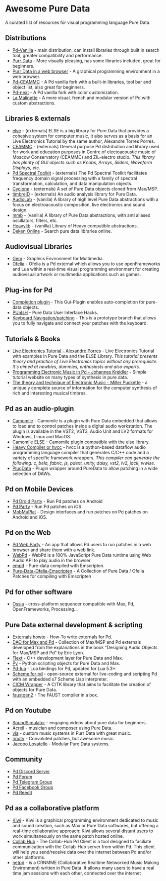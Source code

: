 # Awesome Pure Data
A curated list of resources for visual programming language Pure Data.

## Distributions
- [Pd-Vanilla](http://msp.ucsd.edu/software.html) - main distribution, can install libraries through built in search tool, greater compatibility and performance.
- [Purr Data](https://www.purrdata.net/) - More visually pleasing, has some libraries included, great for beginners.
- [Purr Data in a web browser](https://purrdata.glitch.me/) - A graphical programming environment in a web browser.
- [Pd-CEAMMC](https://github.com/uliss/pure-data/releases) - A Pd vanilla fork with a built-in libraries, tool bar and object list, also great for beginners.
- [Pd-next](https://github.com/sebshader/pdnext/releases/) - A Pd vanilla fork with color customization.
- [La Malinette](http://malinette.info/en/?) - A more visual, french and modular version of Pd with custom abstractions.

## Libraries & externals
- [else](https://github.com/porres/pd-else) - (externals) ELSE is a big library for Pure Data that provides a cohesive system for computer music, it also serves as a basis for an Live Electronics Tutorial by the same author, Alexandre Torres Porres.
- [CEAMMC](https://github.com/uliss/pure-data/releases) - (externals) General purpose Pd distribution and library used for work and education purposes in Centre of electoacoustic music of Moscow Conservatory (CEAMMC) and ZIL-electro studio. *This library has plenty of GUI objects such as Knobs, Arrays, Sliders, Waveform Displays, etc.*
- [Pd Spectral Toolkit](http://www.cooperbaker.com/home/code/pd%20spectral%20toolkit/) - (externals) The Pd Spectral Toolkit facilitates frequency domain signal processing with a family of spectral transformation, calculation, and data manipulation objects.
- [Cyclone](https://github.com/porres/pd-cyclone) - (externals) A set of Pure Data objects cloned from Max/MSP.
- [timbreID](https://github.com/wbrent/timbreID) - (externals)  An audio analysis library for Pure Data.
- [AudioLab](https://github.com/solipd/AudioLab) - (vanilla) A library of high level Pure Data abstractions with a focus on electroacoustic composition, live electronics and sound design.
- [mmb](https://github.com/dotmmb/mmb) - (vanilla) A library of Pure Data abstractions, with anti aliased oscillators, filters, etc.
- [Heavylib](https://github.com/enzienaudio/heavylib) - (vanilla) Library of Heavy compatible abstractions.
- [Deken Online](https://deken.puredata.info/) - Search pure data libraries online.

## Audiovisual Libraries
- [Gem](https://github.com/umlaeute/Gem) - Graphics Environment for Multimedia.
- [Ofelia](https://github.com/cuinjune/Ofelia) - Ofelia is a Pd external which allows you to use openFrameworks and Lua within a real-time visual programming environment for creating audiovisual artwork or multimedia applications such as games.

## Plug-ins for Pd
- [Completion plugin](https://github.com/HenriAugusto/completion-plugin) - This Gui-Plugin enables auto-completion for pure-data objects.
- [PUnIsH](https://git.iem.at/pd/punish) - Pure Data User Interface Hacks.
- [Keyboard Navigation/patching](https://github.com/pure-data/pure-data/pull/869) - This is a prototype branch that allows you to fully navigate and connect your patches with the keyboard.

## Tutorials & Books
- [Live Electronics Tutorial - Alexandre Porres](https://github.com/porres/Live-Electronics-Tutorial) -  Live Electronics Tutorial with examples in Pure Data and the ELSE Library.
*This tutorial presents theory and practice of Live Electronics topics without any prerequisite. It's aimed at newbies, dummies, enthusiasts and also experts.*
- [Programming Electronic Music in Pd - Johannes Kreidler](http://pd-tutorial.com/) - Simple tutorial website on many types of synthesis in pure data.
- [The theory and technique of Electronic Music - Miller Puckette](http://msp.ucsd.edu/techniques.htm) - a uniquely complete source of information for the computer synthesis of rich and interesting musical timbres.

## Pd as an audio-plugin
- [Camomile](https://github.com/pierreguillot/Camomile/releases) - Camomile is a plugin with Pure Data embedded that allows to load and to control patches inside a digital audio workstation. The plugin is available in the VST2, VST3, Audio Unit and LV2 formats for Windows, Linux and MacOS.
- [Camomile ELSE](https://github.com/porres/Camomile-ELSE/releases) - Camomile plugin compatible with the else library.
- [Heavy Compiler or hvcc](https://github.com/Wasted-Audio/hvcc) - hvcc is a python-based dataflow audio programming language compiler that generates C/C++ code and a variety of specific framework wrappers.
*This compiler can generate the following: c, bela, fabric, js, pdext, unity, daisy, vst2, lv2, jack, wwise.*
- [PlugData](https://github.com/timothyschoen/PlugData) - Plugin wrapper around PureData to allow patching in a wide selection of DAWs.

## Pd on Mobile Devices
- [Pd Droid Party](https://droidparty.net/) - Run Pd patches on Android
- [Pd Party](http://danomatika.com/code/pdparty) - Run Pd patches on iOS.
- [MobMuPlat](https://danieliglesia.com/mobmuplat/) - Design interfaces and run patches on Pd patches on Android and iOS.

## Pd on the Web
- [Pd Web Party](https://github.com/cuinjune/PdWebParty) - An app that allows Pd users to run patches in a web browser and share them with a web link.
- [WebPd](https://github.com/sebpiq/WebPd) - WebPd is a 100% JavaScript Pure Data runtime using Web Audio API to play audio in the browser.
- [empd](https://mathr.co.uk/empd/) - Pure-data compiled with Emscripten.
- [Pure-Data-Ofelia-Emscripten](https://github.com/Jonathhhan/Pure-Data-Ofelia-Emscripten) -  A Collection of Pure Data / Ofelia Patches for compiling with Emscripten 

## Pd for other software
- [Ossia](https://ossia.io/) - cross-platform sequencer compatible with Max, Pd, OpenFrameworks, Processing...

## Pure Data external development & scripting
- [Externals howto](https://github.com/pure-data/externals-howto) -  How-To write externals for Pd.
- [DAO for Max and Pd](https://github.com/juandagilc/DAO-MaxMSP-Pd) - Collection of Max/MSP and Pd externals developed from the explanations in the book "Designing Audio Objects for Max/MSP and Pd" by Eric Lyon.
- [Flext](https://github.com/grrrr/flext) - C++ development layer for Pure Data and Max.
- [Py](https://github.com/grrrr/py) - Python scripting objects for Pure Data and Max.
- [Pd-lua](https://github.com/agraef/pd-lua) - Lua bindings for Pd, updated for Lua 5.3+.
- [Scheme for pd](https://github.com/iainctduncan/scheme-for-pd) - open-source external for live-coding and scripting Pd with an embedded s7 Scheme Lisp interpreter.
- [CICM Wrapper](https://github.com/CICM/CicmWrapper) -  A C/TK library that aims to facilitate the creation of objects for Pure Data.
- [faustgen2](https://github.com/agraef/pd-faustgen) -  The FAUST compiler in a box.

## Pd on Youtube
- [SoundSimulator](https://www.youtube.com/c/SoundSimulator/videos) - engaging videos about pure data for beginners.
- [Acreil](https://www.youtube.com/user/acreil) - musician and composer using Pure Data.
- [via](https://www.youtube.com/channel/UCm4AzqIgMBFVT5g7X3U-niw/videos) - custom music systems in Purr Data with great music.
- [rinotv](https://youtu.be/I9_3CfRm8GE) - Convoluted patches, but awesome music.
- [Jacopo Lovatello](https://www.youtube.com/c/JacopoLovatello/videos) - Modular Pure Data systems.

## Community
- [Pd Discord Server](https://discord.gg/aNd8RrT)
- [Pd Forum](https://forum.pdpatchrepo.info/)
- [Pd Telegram Group](https://telegram.me/puredata)
- [Pd Facebook Group](https://www.facebook.com/groups/puredata)
- [Pd Reedit](https://www.reddit.com/r/puredata/)

## Pd as a collaborative platform
- [Kiwi](https://github.com/Musicoll/Kiwi) - Kiwi is a graphical programming environment dedicated to music and sound creation, such as Max or Pure Data softwares, but offering a real-time collaborative approach: Kiwi allows several distant users to work simultaneously on the same patch hosted online.
- [Collab Hub](https://github.com/Collab-Hub-io/Collab-Hub-Pd-Client) - The Collab-Hub Pd Client is a tool designed to faciliate communication with the Collab-Hub server from within Pd. This client will help you send/receive data over the internet between Pd and/or other platforms.
- [netpd](https://github.com/reduzent/netpd) - is a CRNMME (Collaborative Realtime Networked Music Making Environment) written in Pure Data. It allows many users to have a real time jam sessions with each other, connected over the internet

